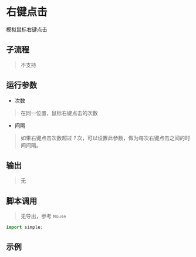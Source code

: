 # 右键点击 
模拟鼠标右键点击


## 子流程
> 不支持


## 运行参数

* 次数
> 在同一位置，鼠标右键点击的次数
* 间隔
> 如果右键点击次数超过 *1* 次，可以设置此参数，做为每次右键点击之间的时间间隔。


## 输出
   
> 无

## 脚本调用
> 无导出，参考 `Mouse`

```python
import simple;

```

## 示例